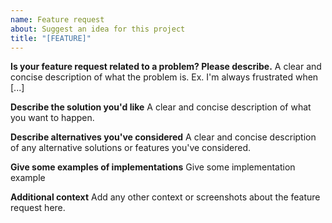 ```yaml
---
name: Feature request
about: Suggest an idea for this project
title: "[FEATURE]"
---
```


**Is your feature request related to a problem? Please describe.**
A clear and concise description of what the problem is. Ex. I'm always frustrated when [...]

**Describe the solution you'd like**
A clear and concise description of what you want to happen.

**Describe alternatives you've considered**
A clear and concise description of any alternative solutions or features you've considered.

**Give some examples of implementations**
Give some implementation example

**Additional context**
Add any other context or screenshots about the feature request here.